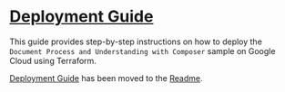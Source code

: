 # [Deployment Guide](../../README.md#deployment-guide)

This guide provides step-by-step instructions on how to deploy the `Document Process and Understanding with Composer` sample on Google Cloud using Terraform.

[Deployment Guide](../../README.md#deployment-guide) has been moved to the [Readme](../../README.md#deployment-guide).
